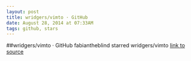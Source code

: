 ```yaml
---
layout: post
title: wridgers/vimto · GitHub
date: August 28, 2014 at 07:33AM
tags: github, stars
---
```

##wridgers/vimto · GitHub
fabiantheblind starred wridgers/vimto
[link to source](http://ift.tt/1AWhJtK) 
